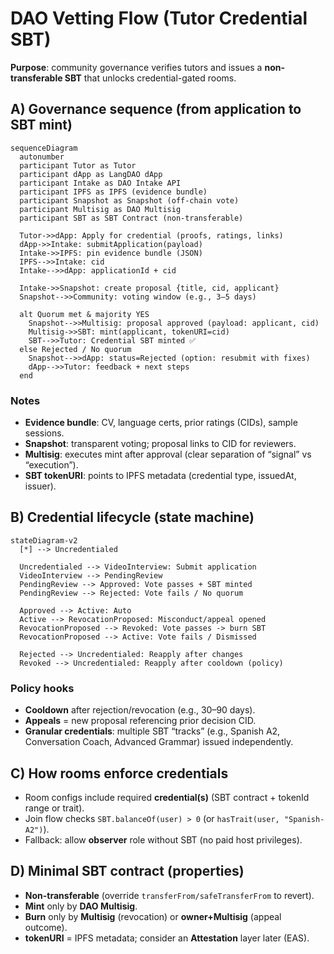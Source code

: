 # DAO Vetting Flow (Tutor Credential SBT)

**Purpose**: community governance verifies tutors and issues a **non-transferable SBT** that unlocks credential-gated rooms.

## A) Governance sequence (from application to SBT mint)

```mermaid
sequenceDiagram
  autonumber
  participant Tutor as Tutor
  participant dApp as LangDAO dApp
  participant Intake as DAO Intake API
  participant IPFS as IPFS (evidence bundle)
  participant Snapshot as Snapshot (off-chain vote)
  participant Multisig as DAO Multisig
  participant SBT as SBT Contract (non-transferable)

  Tutor->>dApp: Apply for credential (proofs, ratings, links)
  dApp->>Intake: submitApplication(payload)
  Intake->>IPFS: pin evidence bundle (JSON)
  IPFS-->>Intake: cid
  Intake-->>dApp: applicationId + cid

  Intake->>Snapshot: create proposal {title, cid, applicant}
  Snapshot-->>Community: voting window (e.g., 3–5 days)

  alt Quorum met & majority YES
    Snapshot-->>Multisig: proposal approved (payload: applicant, cid)
    Multisig->>SBT: mint(applicant, tokenURI=cid)
    SBT-->>Tutor: Credential SBT minted ✅
  else Rejected / No quorum
    Snapshot-->>dApp: status=Rejected (option: resubmit with fixes)
    dApp-->>Tutor: feedback + next steps
  end
```

### Notes

- **Evidence bundle**: CV, language certs, prior ratings (CIDs), sample sessions.
- **Snapshot**: transparent voting; proposal links to CID for reviewers.
- **Multisig**: executes mint after approval (clear separation of “signal” vs “execution”).
- **SBT tokenURI**: points to IPFS metadata (credential type, issuedAt, issuer).

## B) Credential lifecycle (state machine)

```mermaid
stateDiagram-v2
  [*] --> Uncredentialed

  Uncredentialed --> VideoInterview: Submit application
  VideoInterview --> PendingReview
  PendingReview --> Approved: Vote passes + SBT minted
  PendingReview --> Rejected: Vote fails / No quorum

  Approved --> Active: Auto
  Active --> RevocationProposed: Misconduct/appeal opened
  RevocationProposed --> Revoked: Vote passes -> burn SBT
  RevocationProposed --> Active: Vote fails / Dismissed

  Rejected --> Uncredentialed: Reapply after changes
  Revoked --> Uncredentialed: Reapply after cooldown (policy)
```

### Policy hooks

- **Cooldown** after rejection/revocation (e.g., 30–90 days).
- **Appeals** = new proposal referencing prior decision CID.
- **Granular credentials**: multiple SBT “tracks” (e.g., Spanish A2, Conversation Coach, Advanced Grammar) issued independently.

## C) How rooms enforce credentials

- Room configs include required **credential(s)** (SBT contract + tokenId range or trait).
- Join flow checks `SBT.balanceOf(user) > 0` (or `hasTrait(user, "Spanish-A2")`).
- Fallback: allow **observer** role without SBT (no paid host privileges).

## D) Minimal SBT contract (properties)

- **Non-transferable** (override `transferFrom/safeTransferFrom` to revert).
- **Mint** only by **DAO Multisig**.
- **Burn** only by **Multisig** (revocation) or **owner+Multisig** (appeal outcome).
- **tokenURI** = IPFS metadata; consider an **Attestation** layer later (EAS).
